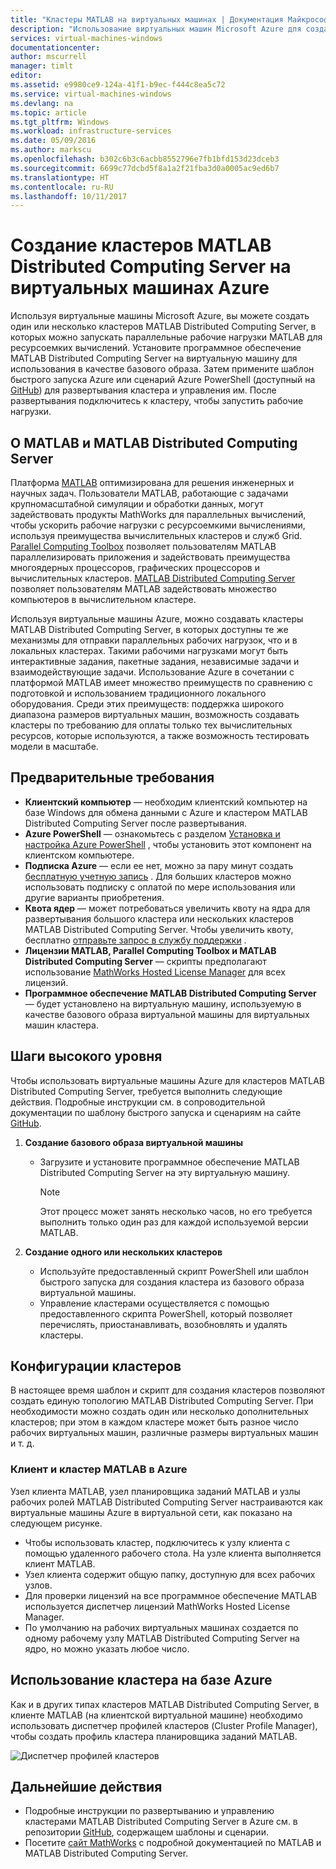 ```yaml
---
title: "Кластеры MATLAB на виртуальных машинах | Документация Майкрософт"
description: "Использование виртуальных машин Microsoft Azure для создания кластеров MATLAB Distributed Computing Server для запуска параллельных рабочих нагрузок MATLAB с ресурсоемкими вычислениями"
services: virtual-machines-windows
documentationcenter: 
author: mscurrell
manager: timlt
editor: 
ms.assetid: e9980ce9-124a-41f1-b9ec-f444c8ea5c72
ms.service: virtual-machines-windows
ms.devlang: na
ms.topic: article
ms.tgt_pltfrm: Windows
ms.workload: infrastructure-services
ms.date: 05/09/2016
ms.author: markscu
ms.openlocfilehash: b302c6b3c6acbb8552796e7fb1bfd153d23dceb3
ms.sourcegitcommit: 6699c77dcbd5f8a1a2f21fba3d0a0005ac9ed6b7
ms.translationtype: HT
ms.contentlocale: ru-RU
ms.lasthandoff: 10/11/2017
---
```

# <a name="create-matlab-distributed-computing-server-clusters-on-azure-vms"></a>Создание кластеров MATLAB Distributed Computing Server на виртуальных машинах Azure
Используя виртуальные машины Microsoft Azure, вы можете создать один или несколько кластеров MATLAB Distributed Computing Server, в которых можно запускать параллельные рабочие нагрузки MATLAB для ресурсоемких вычислений. Установите программное обеспечение MATLAB Distributed Computing Server на виртуальную машину для использования в качестве базового образа. Затем примените шаблон быстрого запуска Azure или сценарий Azure PowerShell (доступный на [GitHub](https://github.com/Azure/azure-quickstart-templates/tree/master/matlab-cluster)) для развертывания кластера и управления им. После развертывания подключитесь к кластеру, чтобы запустить рабочие нагрузки.

## <a name="about-matlab-and-matlab-distributed-computing-server"></a>О MATLAB и MATLAB Distributed Computing Server
Платформа [MATLAB](http://www.mathworks.com/products/matlab/) оптимизирована для решения инженерных и научных задач. Пользователи MATLAB, работающие с задачами крупномасштабной симуляции и обработки данных, могут задействовать продукты MathWorks для параллельных вычислений, чтобы ускорить рабочие нагрузки с ресурсоемкими вычислениями, используя преимущества вычислительных кластеров и служб Grid. [Parallel Computing Toolbox](http://www.mathworks.com/products/parallel-computing/) позволяет пользователям MATLAB параллелизировать приложения и задействовать преимущества многоядерных процессоров, графических процессоров и вычислительных кластеров. [MATLAB Distributed Computing Server](http://www.mathworks.com/products/distriben/) позволяет пользователям MATLAB задействовать множество компьютеров в вычислительном кластере.

Используя виртуальные машины Azure, можно создавать кластеры MATLAB Distributed Computing Server, в которых доступны те же механизмы для отправки параллельных рабочих нагрузок, что и в локальных кластерах. Такими рабочими нагрузками могут быть интерактивные задания, пакетные задания, независимые задачи и взаимодействующие задачи. Использование Azure в сочетании с платформой MATLAB имеет множество преимуществ по сравнению с подготовкой и использованием традиционного локального оборудования. Среди этих преимуществ: поддержка широкого диапазона размеров виртуальных машин, возможность создавать кластеры по требованию для оплаты только тех вычислительных ресурсов, которые используются, а также возможность тестировать модели в масштабе.  

## <a name="prerequisites"></a>Предварительные требования
* **Клиентский компьютер** — необходим клиентский компьютер на базе Windows для обмена данными с Azure и кластером MATLAB Distributed Computing Server после развертывания.
* **Azure PowerShell** — ознакомьтесь с разделом [Установка и настройка Azure PowerShell](/powershell/azure/overview) , чтобы установить этот компонент на клиентском компьютере.
* **Подписка Azure** — если ее нет, можно за пару минут создать [бесплатную учетную запись](https://azure.microsoft.com/free/) . Для больших кластеров можно использовать подписку с оплатой по мере использования или другие варианты приобретения.
* **Квота ядер** — может потребоваться увеличить квоту на ядра для развертывания большого кластера или нескольких кластеров MATLAB Distributed Computing Server. Чтобы увеличить квоту, бесплатно [отправьте запрос в службу поддержки](https://azure.microsoft.com/blog/2014/06/04/azure-limits-quotas-increase-requests/) .
* **Лицензии MATLAB, Parallel Computing Toolbox и MATLAB Distributed Computing Server** — скрипты предполагают использование [MathWorks Hosted License Manager](http://www.mathworks.com/products/parallel-computing/mathworks-hosted-license-manager/) для всех лицензий.  
* **Программное обеспечение MATLAB Distributed Computing Server** — будет установлено на виртуальную машину, используемую в качестве базового образа виртуальной машины для виртуальных машин кластера.

## <a name="high-level-steps"></a>Шаги высокого уровня
Чтобы использовать виртуальные машины Azure для кластеров MATLAB Distributed Computing Server, требуется выполнить следующие действия. Подробные инструкции см. в сопроводительной документации по шаблону быстрого запуска и сценариям на сайте [GitHub](https://github.com/Azure/azure-quickstart-templates/tree/master/matlab-cluster).

1. **Создание базового образа виртуальной машины**  

   * Загрузите и установите программное обеспечение MATLAB Distributed Computing Server на эту виртуальную машину.

     > [!NOTE]
     > Этот процесс может занять несколько часов, но его требуется выполнить только один раз для каждой используемой версии MATLAB.   
     >
     >
2. **Создание одного или нескольких кластеров**  

   * Используйте предоставленный скрипт PowerShell или шаблон быстрого запуска для создания кластера из базового образа виртуальной машины.   
   * Управление кластерами осуществляется с помощью предоставленного скрипта PowerShell, который позволяет перечислять, приостанавливать, возобновлять и удалять кластеры.

## <a name="cluster-configurations"></a>Конфигурации кластеров
В настоящее время шаблон и скрипт для создания кластеров позволяют создать единую топологию MATLAB Distributed Computing Server. При необходимости можно создать один или несколько дополнительных кластеров; при этом в каждом кластере может быть разное число рабочих виртуальных машин, различные размеры виртуальных машин и т. д.

### <a name="matlab-client-and-cluster-in-azure"></a>Клиент и кластер MATLAB в Azure
Узел клиента MATLAB, узел планировщика заданий MATLAB и узлы рабочих ролей MATLAB Distributed Computing Server настраиваются как виртуальные машины Azure в виртуальной сети, как показано на следующем рисунке.


* Чтобы использовать кластер, подключитесь к узлу клиента с помощью удаленного рабочего стола. На узле клиента выполняется клиент MATLAB.
* Узел клиента содержит общую папку, доступную для всех рабочих узлов.
* Для проверки лицензий на все программное обеспечение MATLAB используется диспетчер лицензий MathWorks Hosted License Manager.
* По умолчанию на рабочих виртуальных машинах создается по одному рабочему узлу MATLAB Distributed Computing Server на ядро, но можно указать любое число.

## <a name="use-an-azure-based-cluster"></a>Использование кластера на базе Azure
Как и в других типах кластеров MATLAB Distributed Computing Server, в клиенте MATLAB (на клиентской виртуальной машине) необходимо использовать диспетчер профилей кластеров (Cluster Profile Manager), чтобы создать профиль кластера планировщика заданий MATLAB.

![Диспетчер профилей кластеров](./media/matlab-mdcs-cluster/cluster_profile_manager.png)

## <a name="next-steps"></a>Дальнейшие действия
* Подробные инструкции по развертыванию и управлению кластерами MATLAB Distributed Computing Server в Azure см. в репозитории [GitHub](https://github.com/Azure/azure-quickstart-templates/tree/master/matlab-cluster), содержащем шаблоны и сценарии.
* Посетите [сайт MathWorks](http://www.mathworks.com/) с подробной документацией по MATLAB и MATLAB Distributed Computing Server.
